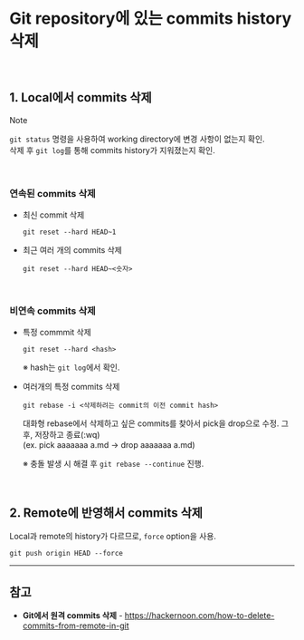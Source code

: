 # Git repository에 있는 commits history 삭제

<br>

## 1. Local에서 commits 삭제
> [!NOTE]  
> `git status` 명령을 사용하여 working directory에 변경 사항이 없는지 확인.  
> 삭제 후 `git log`를 통해 commits history가 지워졌는지 확인.

<br>

### 연속된 commits 삭제
- 최신 commit 삭제  
  ```
  git reset --hard HEAD~1
  ```
- 최근 여러 개의 commits 삭제
  ```
  git reset --hard HEAD~<숫자>
  ```

<br>

### 비연속 commits 삭제
- 특정 commmit 삭제  
  ```
  git reset --hard <hash>
  ```
  ※ hash는 `git log`에서 확인.
- 여러개의 특정 commits 삭제
  ```
  git rebase -i <삭제하려는 commit의 이전 commit hash>
  ```
  대화형 rebase에서 삭제하고 싶은 commits를 찾아서 pick을 drop으로 수정.
  그 후, 저장하고 종료(:wq)  
  (ex. pick aaaaaaa a.md -> drop aaaaaaa a.md)
  
  ※ 충돌 발생 시 해결 후 `git rebase --continue` 진행.

<br>

## 2. Remote에 반영해서 commits 삭제
Local과 remote의 history가 다르므로, `force` option을 사용.
```
git push origin HEAD --force
```

<hr>

## 참고
- **Git에서 원격 commits 삭제** - https://hackernoon.com/how-to-delete-commits-from-remote-in-git
